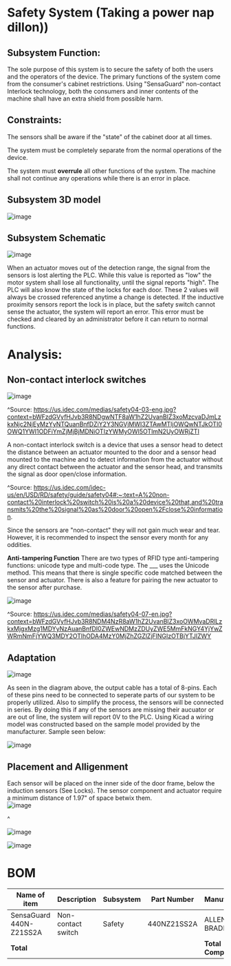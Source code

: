 # Safety System (Taking a power nap dillon))

## Subsystem Function:
The sole purpose of this system is to secure the safety of both the users and the operators of the device. The primary functions of the system come from the consumer's cabinet restrictions. Using "SensaGuard"  non-contact Interlock technology, both the consumers and inner contents of the machine shall have an extra shield from possible harm.


## Constraints:

The sensors shall be aware if the "state" of the cabinet door at all times.

The system must be completely separate from the normal operations of the device.

The system must **overrule** all other functions of the system. The machine shall not continue any operations while there is an error in place.

## Subsystem 3D model

![image](https://user-images.githubusercontent.com/100805322/219275238-a8289762-a105-446a-8a5a-54a5abeedcbe.png)

## Subsystem Schematic

![image](https://user-images.githubusercontent.com/100805322/219275364-542d2202-e404-418b-a029-dc6810c77acd.png)


When an actuator moves out of the detection range, the signal from the sensors is lost alerting the PLC. While this value is reported as "low" the motor system shall lose all functionality, until the signal reports "high". The PLC will also know the state of the locks for each door. These 2 values will always be crossed referenced anytime a change is detected. If the inductive proximity sensors report the lock is in place, but the safety switch cannot sense the actuator, the system will report an error. This error must be checked and cleared by an administrator before it can return to normal functions.

# Analysis:

## Non-contact interlock switches

![image](https://user-images.githubusercontent.com/100805322/219275585-d74a4bd6-3dd5-4356-bd81-1d1f2cc7a86b.png)

^Source: https://us.idec.com/medias/safety04-03-eng.jpg?context=bWFzdGVyfHJvb3R8NDgwNTF8aW1hZ2UvanBlZ3xoMzcvaDJmLzkxNjc2NjEyMzYyNTQuanBnfDZiY2Y3NGVjMWI3ZTAwMTljOWQwNTJkOTI0OWQ1YWI1ODFiYmZjMjBjMDNiOTIzYWMyOWI5OTlmN2UyOWRjZTI

A non-contact interlock switch is a device that uses a sensor head to detect the distance between an actuator mounted to the door and a sensor head mounted to the machine and to detect information from the actuator without any direct contact between the actuator and the sensor head, and transmits the signal as door open/close information.

^Source: https://us.idec.com/idec-us/en/USD/RD/safety/guide/safety04#:~:text=A%20non-contact%20interlock%20switch%20is%20a%20device%20that,and%20transmits%20the%20signal%20as%20door%20open%2Fclose%20information.

Since the sensors are "non-contact" they will not gain much wear and tear. However, it is recommended to inspect the sensor every month for any oddities. 

**Anti-tampering Function**
There are two types of RFID type anti-tampering functions: unicode type and multi-code type. The ___ uses the Unicode method. This means that there is single specific code matched between the sensor and actuator. There is also a feature for pairing the new actuator to the sensor after purchase.

![image](https://user-images.githubusercontent.com/100805322/219281038-b7c2bbf9-96e0-44d7-8086-9a81abfa7b8b.png)

^Source: https://us.idec.com/medias/safety04-07-en.jpg?context=bWFzdGVyfHJvb3R8NDM4NzR8aW1hZ2UvanBlZ3xoOWMvaDRlLzkxMjgxMzg1MDYyNzAuanBnfDI0ZWEwNDMzZDUyZWE5MmFkNGY4YjYwZWRmNmFjYWQ3MDY2OTlhODA4MzY0MjZhZGZlZjFlNGIzOTBjYTJlZWY

## Adaptation

![image](https://user-images.githubusercontent.com/100805322/219279087-0f7633c4-b6c9-44d6-9171-55ad80ad1205.png)

As seen in the diagram above, the output cable has a total of 8-pins. Each of these pins need to be connected to seperate parts of our system to be properly utilized. Also to simplify the process, the sensors will be connected in series. By doing this if any of the sensors are missing their aucuator or are out of line, the system will report 0V to the PLC. Using Kicad a wiring model was constructed based on the sample model provided by the manufacturer. Sample seen below:

![image](https://user-images.githubusercontent.com/100805322/219280921-13addd1a-f63f-4eae-a950-8e0f9d8fa89e.png)

## Placement and Alligenment 

Each sensor will be placed on the inner side of the door frame, below the induction sensors (See Locks). The sensor component and actuator require a minimum distance of 1.97" of space betwix them.  
![image](https://user-images.githubusercontent.com/100805322/219282123-7ae174f9-8a01-4e61-8e12-526d95e35f2f.png)

^

![image](https://user-images.githubusercontent.com/100805322/219282149-cdba0efb-5ba5-4401-8828-22926a7aeb31.png)

![image](https://user-images.githubusercontent.com/100805322/219282538-918d2b68-e11e-44e6-b848-c553e211fd4e.png)


# BOM
| Name of item | Description | Subsystem | Part Number | Manufacturer | Quantity | Price | Total |
|--------------|-------------|-----------|-------------|--------------|----------|-------|-------|
|SensaGuard 440N-Z21SS2A|Non-contact switch| Safety | 440NZ21SS2A | ALLEN-BRADLEY | 3 | $155.01 | $465.03|
| **Total** |  |  |  | **Total Components** | 3 | **Total Cost** | $465.03 |
